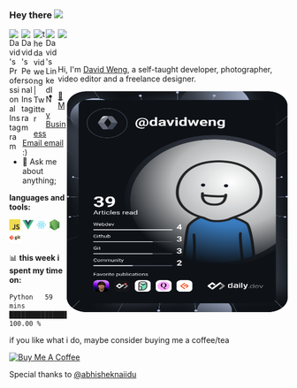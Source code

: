 ### Hey there <img src="https://media.giphy.com/media/hvRJCLFzcasrR4ia7z/giphy.gif" width="25px">
<a href="https://www.instagram.com/davidwengpro/">
  <img align="left" alt="David's Professional Instagram" width="22px" src="https://raw.githubusercontent.com/hussainweb/hussainweb/main/icons/instagram.png" />
</a>
<a href="https://www.instagram.com/thedavidweng/">
  <img align="left" alt="David's Personal Instagram" width="22px" src="https://raw.githubusercontent.com/hussainweb/hussainweb/main/icons/instagram.png" />
</a>
<a href="https://twitter.com/thedavidweng">
  <img align="left" alt="thedavidweng | Twitter" width="22px" src="https://raw.githubusercontent.com/peterthehan/peterthehan/master/assets/twitter.svg" />
</a>
<a href="https://www.linkedin.com/in/thedavidweng/">
  <img align="left" alt="David's LinkedIN" width="22px" src="https://raw.githubusercontent.com/peterthehan/peterthehan/master/assets/linkedin.svg" />
</a>

![](https://visitor-badge.glitch.me/badge?page_id=thedavidweng.thedavidweng)

<br />

Hi, I'm [David Weng](https://davidweng.tk/), a self-taught developer, photographer, video editor and a freelance designer.


<a href="https://app.daily.dev/davidweng"><img align="right" alt="David Weng's Dev Card" src="https://github.com/thedavidweng/thedavidweng/blob/master/devcard.svg" width="400" height="400" />
  
- 💼 My Business Email [email](mailto:mail@davidweng.tk) :)
- 💬 Ask me about anything;

**languages and tools:**  

<code><img height="20" src="https://raw.githubusercontent.com/github/explore/80688e429a7d4ef2fca1e82350fe8e3517d3494d/topics/javascript/javascript.png"></code>
<code><img height="20" src="https://raw.githubusercontent.com/github/explore/80688e429a7d4ef2fca1e82350fe8e3517d3494d/topics/vue/vue.png"></code>
<code><img height="20" src="https://raw.githubusercontent.com/github/explore/80688e429a7d4ef2fca1e82350fe8e3517d3494d/topics/react/react.png"></code>
<code><img height="20" src="https://raw.githubusercontent.com/github/explore/80688e429a7d4ef2fca1e82350fe8e3517d3494d/topics/nodejs/nodejs.png"></code>
<code><img height="20" src="https://raw.githubusercontent.com/github/explore/80688e429a7d4ef2fca1e82350fe8e3517d3494d/topics/git/git.png"></code>

📊 **this week i spent my time on:**
<!--START_SECTION:waka-->

```text
Python   59 mins         █████████████████████████   100.00 %
```

<!--END_SECTION:waka-->

if you like what i do, maybe consider buying me a coffee/tea

<a href="https://www.buymeacoffee.com/thedavidweng" target="_blank"><img src="https://cdn.buymeacoffee.com/buttons/v2/default-red.png" alt="Buy Me A Coffee" width="150" ></a>

Special thanks to [@abhisheknaiidu](https://github.com/abhisheknaiidu)
